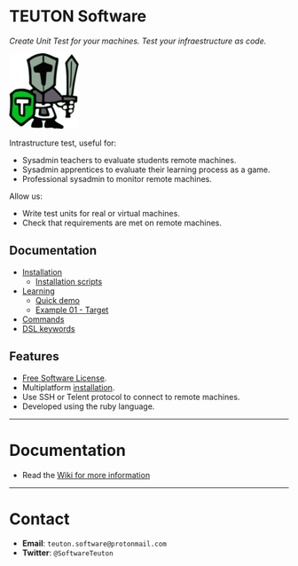 
# TEUTON Software

_Create Unit Test for your machines.
Test your infraestructure as code._

![logo](./docs/logo.png)

Intrastructure test, useful for:
* Sysadmin teachers to evaluate students remote machines.
* Sysadmin apprentices to evaluate their learning process as a game.
* Professional sysadmin to monitor remote machines.

Allow us:
* Write test units for real or virtual machines.
* Check that requirements are met on remote machines.

## Documentation

* [Installation](https://github.com/teuton-software/teuton/wiki/Installation)
    * [Installation scripts](https://github.com/teuton-software/teuton/wiki/Installation-using-scripts)
* [Learning](https://github.com/teuton-software/teuton/wiki/Learning)
    * [Quick demo](https://github.com/teuton-software/teuton/wiki/Quick-demo)
    * [Example 01 - Target](https://github.com/teuton-software/teuton/wiki/Example-01---Target)
* [Commands](https://github.com/teuton-software/teuton/wiki/Commands)
* [DSL keywords](https://github.com/teuton-software/teuton/wiki/DSL-keywords)

## Features

* [Free Software License](LICENSE).
* Multiplatform [installation](https://github.com/teuton-software/teuton/wiki/Installation).
* Use SSH or Telent protocol to connect to remote machines.
* Developed using the ruby language.

---

# Documentation

* Read the [Wiki for more information](https://github.com/teuton-software/teuton/wiki)

---

# Contact

* **Email**: `teuton.software@protonmail.com`
* **Twitter**: `@SoftwareTeuton`
